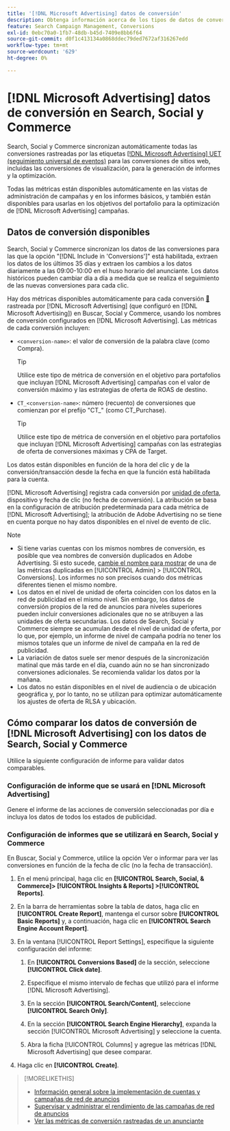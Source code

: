 ```yaml
---
title: '[!DNL Microsoft Advertising] datos de conversión'
description: Obtenga información acerca de los tipos de datos de conversión rastreados de  [!DNL Microsoft Advertising] disponibles en Search, Social y Commerce.
feature: Search Campaign Management, Conversions
exl-id: 0ebc70a0-1fb7-48db-b45d-7409e8bb6f64
source-git-commit: d0f1c413134a0868ddec79ded7672af316267edd
workflow-type: tm+mt
source-wordcount: '629'
ht-degree: 0%

---
```


# [!DNL Microsoft Advertising] datos de conversión en Search, Social y Commerce

Search, Social y Commerce sincronizan automáticamente todas las conversiones rastreadas por las etiquetas [[!DNL Microsoft Advertising] UET (seguimiento universal de eventos)](https://help.ads.microsoft.com/#apex/ads/en/53056) para las conversiones de sitios web, incluidas las conversiones de visualización, para la generación de informes y la optimización.

Todas las métricas están disponibles automáticamente en las vistas de administración de campañas y en los informes básicos, y también están disponibles para usarlas en los objetivos del portafolio para la optimización de [!DNL Microsoft Advertising] campañas.

## Datos de conversión disponibles

Search, Social y Commerce sincronizan los datos de las conversiones para las que la opción &quot;[!DNL Include in 'Conversions']&quot; está habilitada, extraen los datos de los últimos 35 días y extraen los cambios a los datos diariamente a las 09:00-10:00 en el huso horario del anunciante. Los datos históricos pueden cambiar día a día a medida que se realiza el seguimiento de las nuevas conversiones para cada clic.

Hay dos métricas disponibles automáticamente para cada conversión [&#128279;](https://help.ads.microsoft.com/apex/index/3/en-us/n5012) rastreada por [!DNL Microsoft Advertising] (que configuró en [!DNL Microsoft Advertising]) en Buscar, Social y Commerce, usando los nombres de conversión configurados en [!DNL Microsoft Advertising]. Las métricas de cada conversión incluyen:

* `<conversion-name>`: el valor de conversión de la palabra clave (como Compra).

  >[!TIP]
  >
  >Utilice este tipo de métrica de conversión en el objetivo para portafolios que incluyan [!DNL Microsoft Advertising] campañas con el valor de conversión máximo y las estrategias de oferta de ROAS de destino.

* `CT_<conversion-name>`: número (recuento) de conversiones que comienzan por el prefijo &quot;CT_&quot; (como CT_Purchase).

  >[!TIP]
  >
  >Utilice este tipo de métrica de conversión en el objetivo para portafolios que incluyan [!DNL Microsoft Advertising] campañas con las estrategias de oferta de conversiones máximas y CPA de Target.

Los datos están disponibles en función de la hora del clic y de la conversión/transacción desde la fecha en que la función está habilitada para la cuenta.

[!DNL Microsoft Advertising] registra cada conversión por [unidad de oferta](/help/search-social-commerce/glossary.md#a-b), dispositivo y fecha de clic (no fecha de conversión). La atribución se basa en la configuración de atribución predeterminada para cada métrica de [!DNL Microsoft Advertising]; la atribución de Adobe Advertising no se tiene en cuenta porque no hay datos disponibles en el nivel de evento de clic.

>[!NOTE]
>
>* Si tiene varias cuentas con los mismos nombres de conversión, es posible que vea nombres de conversión duplicados en Adobe Advertising. Si esto sucede, [cambie el nombre para mostrar](/help/search-social-commerce/admin/conversion-metrics/conversion-metric-edit-display-name.md) de una de las métricas duplicadas en [!UICONTROL Admin] > [!UICONTROL Conversions]. Los informes no son precisos cuando dos métricas diferentes tienen el mismo nombre.
>* Los datos en el nivel de unidad de oferta coinciden con los datos en la red de publicidad en el mismo nivel. Sin embargo, los datos de conversión propios de la red de anuncios para niveles superiores pueden incluir conversiones adicionales que no se atribuyen a las unidades de oferta secundarias. Los datos de Search, Social y Commerce siempre se acumulan desde el nivel de unidad de oferta, por lo que, por ejemplo, un informe de nivel de campaña podría no tener los mismos totales que un informe de nivel de campaña en la red de publicidad.
>* La variación de datos suele ser menor después de la sincronización matinal que más tarde en el día, cuando aún no se han sincronizado conversiones adicionales. Se recomienda validar los datos por la mañana.
>* Los datos no están disponibles en el nivel de audiencia o de ubicación geográfica y, por lo tanto, no se utilizan para optimizar automáticamente los ajustes de oferta de RLSA y ubicación.

## Cómo comparar los datos de conversión de [!DNL Microsoft Advertising] con los datos de Search, Social y Commerce

Utilice la siguiente configuración de informe para validar datos comparables.

### Configuración de informe que se usará en [!DNL Microsoft Advertising]

Genere el informe de las acciones de conversión seleccionadas por día e incluya los datos de todos los estados de publicidad.

### Configuración de informes que se utilizará en Search, Social y Commerce

En Buscar, Social y Commerce, utilice la opción Ver o informar para ver las conversiones en función de la fecha de clic (no la fecha de transacción).

1. En el menú principal, haga clic en **[!UICONTROL Search, Social, & Commerce]> [!UICONTROL Insights & Reports] >[!UICONTROL Reports]**.

1. En la barra de herramientas sobre la tabla de datos, haga clic en **[!UICONTROL Create Report]**, mantenga el cursor sobre **[!UICONTROL Basic Reports]** y, a continuación, haga clic en **[!UICONTROL Search Engine Account Report]**.

1. En la ventana [!UICONTROL Report Settings], especifique la siguiente configuración del informe:

   1. En **[!UICONTROL Conversions Based]** de la sección, seleccione **[!UICONTROL Click date]**.

   1. Especifique el mismo intervalo de fechas que utilizó para el informe [!DNL Microsoft Advertising].

   1. En la sección **[!UICONTROL Search/Content]**, seleccione **[!UICONTROL Search Only]**.

   1. En la sección **[!UICONTROL Search Engine Hierarchy]**, expanda la sección [!UICONTROL Microsoft Advertising] y seleccione la cuenta.

   1. Abra la ficha [!UICONTROL Columns] y agregue las métricas [!DNL Microsoft Advertising] que desee comparar.

1. Haga clic en **[!UICONTROL Create]**.

>[!MORELIKETHIS]
>
>* [Información general sobre la implementación de cuentas y campañas de red de anuncios](campaign-implemention-overview.md)
>* [Supervisar y administrar el rendimiento de las campañas de red de anuncios](monitor-performance-campaigns.md)
>* [Ver las métricas de conversión rastreadas de un anunciante](/help/search-social-commerce/admin/conversion-metrics/conversion-metric-view-tracked.md)
